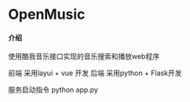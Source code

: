 # OpenMusic

#### 介绍
使用酷我音乐接口实现的音乐搜索和播放web程序


前端 采用layui + vue 开发
后端 采用python + Flask开发 

服务启动指令 python app.py

